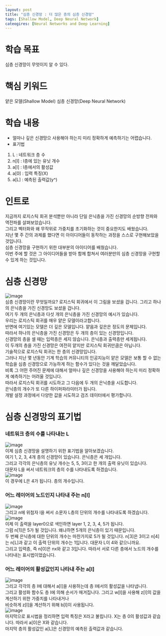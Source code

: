 ```yaml
---
layout: post
title: "심층 신경망 : 더 많은 층의 심층 신경망"
tags: [Shallow Model, Deep Neural Network]
cateogires: [Neural Networks and Deep Learning]
---
```


# 학습 목표
심층 신경망이 무엇이지 알 수 있다.

# 핵심 키워드
얕은 모델(Shallow Model)
심층 신경망(Deep Neural Network)

# 학습 내용
* 얼마나 깊은 신경망으 사용해야 하는지 미리 정확하게 예측하기는 어렵습니다.
* 표기법
1. L : 네트워크 층 수
2. n[l] : l층에 있는 유닛 개수
3. a[l] : l층에서의 활성값
4. a[0] : 입력 특징(X)
5. a[L] : 예측된 출력값(y^)

# 인트로
지금까지 로지스틱 회귀 분석뿐만 아니라 단일 은닉층을 가진 신경망의 순방향 전파와 역전파를 살펴보았습니다.   
그리고 벡터화와 왜 무작위로 가중치를 초기화하는 것이 중요한지도 배웠습니다.    
지난 몇 주 간의 과제를 했다면 이 아이디어들이 동작하는 과정을 스스로 구현해보았을 것입니다.    
심층 신경망을 구현하기 위한 대부분의 아이디어를 배웠습니다.    
이번 주에 할 것은 그 아이디어들을 받아 함께 합쳐서 여러분만의 심층 신경망을 구현할 수 있게 하는 것입니다.     

# 심층 신경망
![image](https://user-images.githubusercontent.com/50114210/64337827-2120c180-d01b-11e9-8a56-47e5c0e017fb.png)     
심층 신경망이란 무엇일까요? 로지스틱 회귀에서 이 그림을 보셨을 겁니다. 그리고 하나의 은닉층을 가진 신경망도 보셨을 겁니다.    
여기 두 개의 은닉층과 다섯 개의 은닉층을 가진 신경망의 예시가 있습니다.   
우리는 로지스틱 회귀를 매우 얕은 모델이라고합니다.    
반면에 여기있는 모델은 더 깊은 모델입니다. 얕음과 깊은은 정도의 문제입니다.   
따라서 하나의 은닉층을 가진 신경망은 두 개의 층이 있는 신경망입니다.    
신경망의 층을 셀 때는 입력층은 세지 않습니다. 은닉층과 출력층만 세게됩니다.    
이 두개의 층을 가진 신경망은 여전히 얕지만 로지스틱 회귀만큼은 아닙니다.   
기술적으로 로지스틱 회귀는 한 층의 신경망입니다.   
그러나 지난 몇 년동안 기계 학습의 커뮤니티의 인공지능이 얕은 모델은 보통 할 수 없는 학습을 심층 신경망으로 가능하게 하는 함수가 있다는 것을 깨달았습니다.    
비록 그 어떤 주어진 문제에 대해서 얼마나 깊은 신경망을 사용해야 하는지 미리 정확하게 예측하기는 어려울 것입니다.    
따라서 로지스틱 회귀를 시도하고 그 다음에 두 개의 은닉층을 시도합니다.   
은닉층의 개수가 또 다른 하이퍼파라미터가 됩니다.     
개발 설정 과정에서 다양한 값을 시도하고 검즈 데이터에서 평가합니다.    

# 심층 신경망의 표기법
### 네트워크 층의 수를 나타내는 L
![image](https://user-images.githubusercontent.com/50114210/64337883-431a4400-d01b-11e9-867f-44d72d2c5d33.png)     
이제 심층 신경망을 설명하기 위한 표기법을 알아보겠습니다.    
여기 1, 2, 3, 4개 층의 신경망이 있습니다. 은닉층은 세 개입니다.    
그리고 각각의 은닉층의 유닛 개수는 5, 5, 3이고 한 개의 출력 유닛이 있습니다.   
대문자 L을 써서 네트워크의 층의 수를 나타내도록 하겠습니다.   
![image](https://user-images.githubusercontent.com/50114210/64337899-4dd4d900-d01b-11e9-94fa-c2139592f3d9.png)    
이 경우에 L은 4가 됩니다. 층의 개수입니다.    
### 어느 레이어의 노드인지 나타내 주는 n[l]
![image](https://user-images.githubusercontent.com/50114210/64337924-5c22f500-d01b-11e9-8533-452177b6419c.png)   
그리고 n에 위첨자 l을 써서 소문자 L층의 단위의 개수를 나타내도록 하겠습니다.    
![image](https://user-images.githubusercontent.com/50114210/64337969-71981f00-d01b-11e9-876e-cab0ca65d43f.png)    
이제 이 출력을 layer0으로 색인하면 layer 1, 2, 3, 4, 5가 됩니다.    
그럼 n[1]은 5가 될 것입니다. 왜냐하면 5개의 은닉층이 있기 때문입니다.    
두 번째 은닉층에 대한 단위의 개수는 마찬가지로 5가 될 것입니다.
n[3]은 3이고 n[4]는 n[L]과 같고 이 출력 단위의 개수는 1입니다. 대문자 L이 4와 같으니까요.      
그리고 입력층, 즉 n[0]은 nx와 같고 3입니다. 따라서 서로 다른 층에서 노드의 개수를 나타내는 표시법이었습니다.  
### 어느 레이어의 활성값인지 나타내 주는 a[l]
![image](https://user-images.githubusercontent.com/50114210/64338007-8f658400-d01b-11e9-8ab9-03291257f780.png)    
그리고 각각의 층 l에 대해서 a[l]을 사용하는데 층 l에서의 활성값을 나타냅니다.   
그리고 활성화 함수도 층 l에 의해 순서가 매겨집니다. 그리고 w[l]을 사용해 z[l]의 값을 계산하기 위한 가중치를 나타내거나    
비슷하게 z[l]을 계산하기 위해 b[l]이 사용됩니다.   
![image](https://user-images.githubusercontent.com/50114210/64338017-98565580-d01b-11e9-8941-c2746137be02.png)    
마지막으로 표시법을 정리하면 입력 특징은 X라고 불립니다. X는 층 0의 활성값과 같습니다. 따라서 a[0]은 X와 같습니다.    
마지막 층의 활성값인 a[L]은 신경망의 예측된 출력값과 같습니다.
